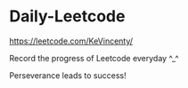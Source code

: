 # Daily-Leetcode

https://leetcode.com/KeVincenty/

Record the progress of Leetcode everyday ^_^

Perseverance leads to success!